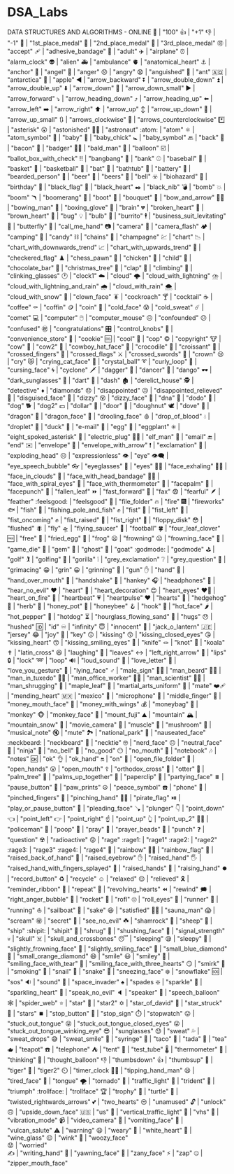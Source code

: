 # DSA_Labs
DATA STRUCTURES AND ALGORITHMS - ONLINE
:100: | "100"
:+1: | "+1"
:-1: | "-1"
:1st_place_medal: | "1st_place_medal"
:2nd_place_medal: | "2nd_place_medal"
:3rd_place_medal: | "3rd_place_medal"
:accept: | "accept"
:adhesive_bandage: | "adhesive_bandage"
:adult: | "adult"
:airplane: | "airplane"
:alarm_clock: | "alarm_clock"
:alien: | "alien"
:ambulance: | "ambulance"
:anatomical_heart: | "anatomical_heart"
:anchor: | "anchor"
:angel: | "angel"
:anger: | "anger"
:angry: | "angry"
:anguished: | "anguished"
:ant: | "ant"
:antarctica: | "antarctica"
:apple: | "apple"
:arrow_backward: | "arrow_backward"
:arrow_double_down: | "arrow_double_down"
:arrow_double_up: | "arrow_double_up"
:arrow_down: | "arrow_down"
:arrow_down_small: | "arrow_down_small"
:arrow_forward: | "arrow_forward"
:arrow_heading_down: | "arrow_heading_down"
:arrow_heading_up: | "arrow_heading_up"
:arrow_left: | "arrow_left"
:arrow_right: | "arrow_right"
:arrow_up: | "arrow_up"
:arrow_up_down: | "arrow_up_down"
:arrow_up_small: | "arrow_up_small"
:arrows_clockwise: | "arrows_clockwise"
:arrows_counterclockwise: | "arrows_counterclockwise"
:asterisk: | "asterisk"
:astonished: | "astonished"
:astronaut: | "astronaut"
:atom: | "atom"
:atom_symbol: | "atom_symbol"
:baby: | "baby"
:baby_chick: | "baby_chick"
:baby_symbol: | "baby_symbol"
:back: | "back"
:bacon: | "bacon"
:badger: | "badger"
:bald_man: | "bald_man"
:balloon: | "balloon"
:ballot_box_with_check: | "ballot_box_with_check"
:bangbang: | "bangbang"
:bank: | "bank"
:baseball: | "baseball"
:basket: | "basket"
:basketball: | "basketball"
:bat: | "bat"
:bathtub: | "bathtub"
:battery: | "battery"
:bearded_person: | "bearded_person"
:beer: | "beer"
:beers: | "beers"
:bell: | "bell"
:biohazard: | "biohazard"
:birthday: | "birthday"
:black_flag: | "black_flag"
:black_heart: | "black_heart"
:black_nib: | "black_nib"
:bomb: | "bomb"
:boom: | "boom"
:boomerang: | "boomerang"
:boot: | "boot"
:bouquet: | "bouquet"
:bow_and_arrow: | "bow_and_arrow"
:bowing_man: | "bowing_man"
:boxing_glove: | "boxing_glove"
:brain: | "brain"
:broken_heart: | "broken_heart"
:brown_heart: | "brown_heart"
:bug: | "bug"
:bulb: | "bulb"
:burrito: | "burrito"
:business_suit_levitating: | "business_suit_levitating"
:butterfly: | "butterfly"
:call_me_hand: | "call_me_hand"
:camera: | "camera"
:camera_flash: | "camera_flash"
:camping: | "camping"
:candy: | "candy"
:chains: | "chains"
:champagne: | "champagne"
:chart: | "chart"
:chart_with_downwards_trend: | "chart_with_downwards_trend"
:chart_with_upwards_trend: | "chart_with_upwards_trend"
:checkered_flag: | "checkered_flag"
:chess_pawn: | "chess_pawn"
:chicken: | "chicken"
:child: | "child"
:chocolate_bar: | "chocolate_bar"
:christmas_tree: | "christmas_tree"
:clap: | "clap"
:climbing: | "climbing"
:clinking_glasses: | "clinking_glasses"
:clock1: | "clock1"
:cloud: | "cloud"
:cloud_with_lightning: | "cloud_with_lightning"
:cloud_with_lightning_and_rain: | "cloud_with_lightning_and_rain"
:cloud_with_rain: | "cloud_with_rain"
:cloud_with_snow: | "cloud_with_snow"
:clown_face: | "clown_face"
:cockroach: | "cockroach"
:cocktail: | "cocktail"
:coffee: | "coffee"
:coffin: | "coffin"
:coin: | "coin"
:cold_face: | "cold_face"
:cold_sweat: | "cold_sweat"
:comet: | "comet"
:computer: | "computer"
:computer_mouse: | "computer_mouse"
:confounded: | "confounded"
:confused: | "confused"
:congratulations: | "congratulations"
:control_knobs: | "control_knobs"
:convenience_store: | "convenience_store"
:cookie: | "cookie"
:cool: | "cool"
:cop: | "cop"
:copyright: | "copyright"
:cow: | "cow"
:cow2: | "cow2"
:cowboy_hat_face: | "cowboy_hat_face"
:crocodile: | "crocodile"
:croissant: | "croissant"
:crossed_fingers: | "crossed_fingers"
:crossed_flags: | "crossed_flags"
:crossed_swords: | "crossed_swords"
:crown: | "crown"
:cry: | "cry"
:crying_cat_face: | "crying_cat_face"
:crystal_ball: | "crystal_ball"
:curly_loop: | "curly_loop"
:cursing_face: | "cursing_face"
:cyclone: | "cyclone"
:dagger: | "dagger"
:dancer: | "dancer"
:dango: | "dango"
:dark_sunglasses: | "dark_sunglasses"
:dart: | "dart"
:dash: | "dash"
:derelict_house: | "derelict_house"
:detective: | "detective"
:diamonds: | "diamonds"
:disappointed: | "disappointed"
:disappointed_relieved: | "disappointed_relieved"
:disguised_face: | "disguised_face"
:dizzy: | "dizzy"
:dizzy_face: | "dizzy_face"
:dna: | "dna"
:dodo: | "dodo"
:dog: | "dog"
:dog2: | "dog2"
:dollar: | "dollar"
:door: | "door"
:doughnut: | "doughnut"
:dove: | "dove"
:dragon: | "dragon"
:dragon_face: | "dragon_face"
:drooling_face: | "drooling_face"
:drop_of_blood: | "drop_of_blood"
:droplet: | "droplet"
:duck: | "duck"
:e-mail: | "e-mail"
:egg: | "egg"
:eggplant: | "eggplant"
:eight_spoked_asterisk: | "eight_spoked_asterisk"
:electric_plug: | "electric_plug"
:elf_man: | "elf_man"
:email: | "email"
:end: | "end"
:envelope: | "envelope"
:envelope_with_arrow: | "envelope_with_arrow"
:exclamation: | "exclamation"
:exploding_head: | "exploding_head"
:expressionless: | "expressionless"
:eye: | "eye"
:eye_speech_bubble: | "eye_speech_bubble"
:eyeglasses: | "eyeglasses"
:eyes: | "eyes"
:face_exhaling: | "face_exhaling"
:face_in_clouds: | "face_in_clouds"
:face_with_head_bandage: | "face_with_head_bandage"
:face_with_spiral_eyes: | "face_with_spiral_eyes"
:face_with_thermometer: | "face_with_thermometer"
:facepalm: | "facepalm"
:facepunch: | "facepunch"
:fallen_leaf: | "fallen_leaf"
:fast_forward: | "fast_forward"
:fax: | "fax"
:fearful: | "fearful"
:feather: | "feather"
:feelsgood: | "feelsgood"
:file_folder: | "file_folder"
:fire: | "fire"
:fireworks: | "fireworks"
:fish: | "fish"
:fishing_pole_and_fish: | "fishing_pole_and_fish"
:fist: | "fist"
:fist_left: | "fist_left"
:fist_oncoming: | "fist_oncoming"
:fist_raised: | "fist_raised"
:fist_right: | "fist_right"
:floppy_disk: | "floppy_disk"
:flushed: | "flushed"
:fly: | "fly"
:flying_saucer: | "flying_saucer"
:football: | "football"
:four_leaf_clover: | "four_leaf_clover"
:free: | "free"
:fried_egg: | "fried_egg"
:frog: | "frog"
:frowning: | "frowning"
:frowning_face: | "frowning_face"
:game_die: | "game_die"
:gem: | "gem"
:ghost: | "ghost"
:goat: | "goat"
:godmode: | "godmode"
:golf: | "golf"
:golfing: | "golfing"
:gorilla: | "gorilla"
:grey_exclamation: | "grey_exclamation"
:grey_question: | "grey_question"
:grimacing: | "grimacing"
:grin: | "grin"
:grinning: | "grinning"
:gun: | "gun"
:hand: | "hand"
:hand_over_mouth: | "hand_over_mouth"
:handshake: | "handshake"
:hankey: | "hankey"
:headphones: | "headphones"
:hear_no_evil: | "hear_no_evil"
:heart: | "heart"
:heart_decoration: | "heart_decoration"
:heart_eyes: | "heart_eyes"
:heart_on_fire: | "heart_on_fire"
:heartbeat: | "heartbeat"
:heartpulse: | "heartpulse"
:hearts: | "hearts"
:hedgehog: | "hedgehog"
:herb: | "herb"
:honey_pot: | "honey_pot"
:honeybee: | "honeybee"
:hook: | "hook"
:hot_face: | "hot_face"
:hot_pepper: | "hot_pepper"
:hotdog: | "hotdog"
:hourglass_flowing_sand: | "hourglass_flowing_sand"
:hugs: | "hugs"
:hushed: | "hushed"
:id: | "id"
:infinity: | "infinity"
:innocent: | "innocent"
:jack_o_lantern: | "jack_o_lantern"
:jersey: | "jersey"
:joy: | "joy"
:key: | "key"
:kissing: | "kissing"
:kissing_closed_eyes: | "kissing_closed_eyes"
:kissing_heart: | "kissing_heart"
:kissing_smiling_eyes: | "kissing_smiling_eyes"
:knife: | "knife"
:knot: | "knot"
:koala: | "koala"
:latin_cross: | "latin_cross"
:laughing: | "laughing"
:leaves: | "leaves"
:left_right_arrow: | "left_right_arrow"
:lips: | "lips"
:lock: | "lock"
:loop: | "loop"
:loud_sound: | "loud_sound"
:love_letter: | "love_letter"
:love_you_gesture: | "love_you_gesture"
:lying_face: | "lying_face"
:male_sign: | "male_sign"
:man_beard: | "man_beard"
:man_in_tuxedo: | "man_in_tuxedo"
:man_office_worker: | "man_office_worker"
:man_scientist: | "man_scientist"
:man_shrugging: | "man_shrugging"
:maple_leaf: | "maple_leaf"
:martial_arts_uniform: | "martial_arts_uniform"
:mate: | "mate"
:mending_heart: | "mending_heart"
:mexico: | "mexico"
:microphone: | "microphone"
:middle_finger: | "middle_finger"
:money_mouth_face: | "money_mouth_face"
:money_with_wings: | "money_with_wings"
:moneybag: | "moneybag"
:monkey: | "monkey"
:monkey_face: | "monkey_face"
:mount_fuji: | "mount_fuji"
:mountain: | "mountain"
:mountain_snow: | "mountain_snow"
:movie_camera: | "movie_camera"
:muscle: | "muscle"
:mushroom: | "mushroom"
:musical_note: | "musical_note"
:mute: | "mute"
:national_park: | "national_park"
:nauseated_face: | "nauseated_face"
:neckbeard: | "neckbeard"
:necktie: | "necktie"
:nerd_face: | "nerd_face"
:neutral_face: | "neutral_face"
:ninja: | "ninja"
:no_bell: | "no_bell"
:no_good: | "no_good"
:no_mouth: | "no_mouth"
:notebook: | "notebook"
:notes: | "notes"
:ok: | "ok"
:ok_hand: | "ok_hand"
:on: | "on"
:open_file_folder: | "open_file_folder"
:open_hands: | "open_hands"
:open_mouth: | "open_mouth"
:orthodox_cross: | "orthodox_cross"
:otter: | "otter"
:palm_tree: | "palm_tree"
:palms_up_together: | "palms_up_together"
:paperclip: | "paperclip"
:partying_face: | "partying_face"
:pause_button: | "pause_button"
:paw_prints: | "paw_prints"
:peace_symbol: | "peace_symbol"
:phone: | "phone"
:pinched_fingers: | "pinched_fingers"
:pinching_hand: | "pinching_hand"
:pirate_flag: | "pirate_flag"
:play_or_pause_button: | "play_or_pause_button"
:pleading_face: | "pleading_face"
:plunger: | "plunger"
:point_down: | "point_down"
:point_left: | "point_left"
:point_right: | "point_right"
:point_up: | "point_up"
:point_up_2: | "point_up_2"
:policeman: | "policeman"
:poop: | "poop"
:pray: | "pray"
:prayer_beads: | "prayer_beads"
:punch: | "punch"
:question: | "question"
:radioactive: | "radioactive"
:rage: | "rage"
:rage1: | "rage1"
:rage2: | "rage2"
:rage3: | "rage3"
:rage4: | "rage4"
:rainbow: | "rainbow"
:rainbow_flag: | "rainbow_flag"
:raised_back_of_hand: | "raised_back_of_hand"
:raised_eyebrow: | "raised_eyebrow"
:raised_hand: | "raised_hand"
:raised_hand_with_fingers_splayed: | "raised_hand_with_fingers_splayed"
:raised_hands: | "raised_hands"
:raising_hand: | "raising_hand"
:record_button: | "record_button"
:recycle: | "recycle"
:relaxed: | "relaxed"
:relieved: | "relieved"
:reminder_ribbon: | "reminder_ribbon"
:repeat: | "repeat"
:revolving_hearts: | "revolving_hearts"
:rewind: | "rewind"
:right_anger_bubble: | "right_anger_bubble"
:rocket: | "rocket"
:rofl: | "rofl"
:roll_eyes: | "roll_eyes"
:runner: | "runner"
:running: | "running"
:sailboat: | "sailboat"
:sake: | "sake"
:satisfied: | "satisfied"
:sauna_man: | "sauna_man"
:scream: | "scream"
:secret: | "secret"
:see_no_evil: | "see_no_evil"
:shamrock: | "shamrock"
:sheep: | "sheep"
:ship: | "ship"
:shipit: | "shipit"
:shrug: | "shrug"
:shushing_face: | "shushing_face"
:signal_strength: | "signal_strength"
:skull: | "skull"
:skull_and_crossbones: | "skull_and_crossbones"
:sleeping: | "sleeping"
:sleepy: | "sleepy"
:slightly_frowning_face: | "slightly_frowning_face"
:slightly_smiling_face: | "slightly_smiling_face"
:small_blue_diamond: | "small_blue_diamond"
:small_orange_diamond: | "small_orange_diamond"
:smile: | "smile"
:smiley: | "smiley"
:smiling_face_with_tear: | "smiling_face_with_tear"
:smiling_face_with_three_hearts: | "smiling_face_with_three_hearts"
:smirk: | "smirk"
:smoking: | "smoking"
:snail: | "snail"
:snake: | "snake"
:sneezing_face: | "sneezing_face"
:snowflake: | "snowflake"
:sos: | "sos"
:sound: | "sound"
:space_invader: | "space_invader"
:spades: | "spades
:sparkle: | "sparkle"
:sparkling_heart: | "sparkling_heart"
:speak_no_evil: | "speak_no_evil"
:speaker: | "speaker"
:speech_balloon: | "speech_balloon"
:spider_web: | "spider_web"
:star: | "star"
:star2: | "star2"
:star_of_david: | "star_of_david"
:star_struck: | "star_struck"
:stars: | "stars"
:stop_button: | "stop_button"
:stop_sign: | "stop_sign"
:stopwatch: | "stopwatch"
:stuck_out_tongue: | "stuck_out_tongue"
:stuck_out_tongue_closed_eyes: | "stuck_out_tongue_closed_eyes"
:stuck_out_tongue_winking_eye: | "stuck_out_tongue_winking_eye"
:sunglasses: | "sunglasses"
:sweat: | "sweat"
:sweat_drops: | "sweat_drops"
:sweat_smile: | "sweat_smile"
:syringe: | "syringe"
:taco: | "taco"
:tada: | "tada"
:tea: | "tea"
:teapot: | "teapot"
:telephone: | "telephone"
:tent: | "tent"
:test_tube: | "test_tube"
:thermometer: | "thermometer"
:thinking: | "thinking"
:thought_balloon: | "thought_balloon"
:thumbsdown: | "thumbsdown"
:thumbsup: | "thumbsup"
:tiger: | "tiger"
:tiger2: | "tiger2"
:timer_clock: | "timer_clock
:tipping_hand_man: | "tipping_hand_man"
:tired_face: | "tired_face"
:tongue: | "tongue"
:tornado: | "tornado"
:traffic_light: | "traffic_light"
:trident: | "trident"
:triumph: | "triumph"
:trollface: | "trollface"
:trophy: | "trophy"
:turtle: | "turtle"
:twisted_rightwards_arrows: | "twisted_rightwards_arrows"
:two_hearts: | "two_hearts"
:unamused: | "unamused"
:unlock: | "unlock"
:upside_down_face: | "upside_down_face"
:us: | "us"
:vertical_traffic_light: | "vertical_traffic_light"
:vhs: | "vhs"
:vibration_mode: | "vibration_mode"
:video_camera: | "video_camera"
:vomiting_face: | "vomiting_face"
:vulcan_salute: | "vulcan_salute"
:warning: | "warning"
:weary: | "weary"
:white_heart: | "white_heart"
:wine_glass: | "wine_glass"
:wink: | "wink"
:woozy_face: | "woozy_face"\
:worried: | "worried"\
:writing_hand: | "writing_hand"
:yawning_face: | "yawning_face"
:zany_face: | "zany_face"
:zap: | "zap"
:zipper_mouth_face: | "zipper_mouth_face"
